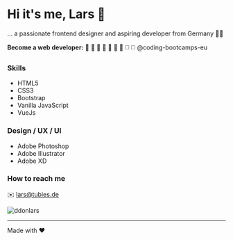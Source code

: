 # Hi it's me, Lars 👋
… a passionate frontend designer and aspiring developer from Germany :man_technologist:

**Become a web developer:** :white_square_button: :white_square_button: :white_square_button: :white_square_button: :white_square_button: :white_square_button: :white_square_button: :white_medium_square: :white_medium_square:
@coding-bootcamps-eu

### Skills
- HTML5
- CSS3
- Bootstrap
- Vanilla JavaScript
- VueJs

### Design / UX / UI
- Adobe Photoshop
- Adobe Illustrator
- Adobe XD

### How to reach me
:envelope: lars@tubies.de

<img src="https://komarev.com/ghpvc/?username=ddonlars&label=Profile%20views&color=0e75b6&style=flat" alt="ddonlars" />

---

Made with :hearts:
